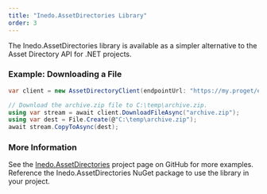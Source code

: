 ```yaml
---
title: "Inedo.AssetDirectories Library"
order: 3
---
```


The Inedo.AssetDirectories library is available as a simpler alternative to the Asset Directory API for .NET projects.

### Example: Downloading a File
```C#
var client = new AssetDirectoryClient(endpointUrl: "https://my.proget/endpoints/<AssetDirectoryName>", apiKey: "<API KEY>");

// Download the archive.zip file to C:\temp\archive.zip.
using var stream = await client.DownloadFileAsync("archive.zip");
using var dest = File.Create(@"C:\temp\archive.zip");
await stream.CopyToAsync(dest);
```

### More Information
See the [Inedo.AssetDirectories](https://github.com/Inedo/Inedo.AssetDirectories) project page on GitHub for more examples. Reference the Inedo.AssetDirectories NuGet package to use the library in your project.